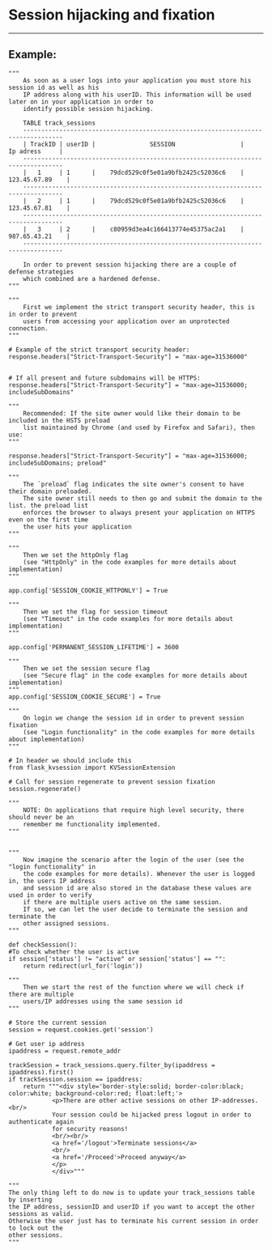 # Session hijacking and fixation
-------

## Example:


    """
    	As soon as a user logs into your application you must store his session id as well as his
    	IP address along with his userID. This information will be used later on in your application in order to
    	identify possible session hijacking.

    	TABLE track_sessions
    	---------------------------------------------------------------------------------
    	| TrackID | userID |		   	   SESSION 		            |     Ip adress	    |
    	---------------------------------------------------------------------------------
    	|   1     | 1      | 	79dcd529c0f5e01a9bfb2425c52036c6    |	123.45.67.89	|   
    	---------------------------------------------------------------------------------
    	|   2     | 1      | 	79dcd529c0f5e01a9bfb2425c52036c6    |	123.45.67.81	|
    	---------------------------------------------------------------------------------
    	|   3     | 2      | 	c80959d3ea4c166413774e45375ac2a1    |	987.65.43.21	|
    	---------------------------------------------------------------------------------

    	In order to prevent session hijacking there are a couple of defense strategies
    	which combined are a hardened defense.  
    """

    """
    	First we implement the strict transport security header, this is in order to prevent
    	users from accessing your application over an unprotected connection.
    """

    # Example of the strict transport security header:
    response.headers["Strict-Transport-Security"] = "max-age=31536000"


    # If all present and future subdomains will be HTTPS:
    response.headers["Strict-Transport-Security"] = "max-age=31536000; includeSubDomains"    

    """
    	Recommended: If the site owner would like their domain to be included in the HSTS preload
    	list maintained by Chrome (and used by Firefox and Safari), then use:
    """

    response.headers["Strict-Transport-Security"] = "max-age=31536000; includeSubDomains; preload"    

    """
    	The `preload` flag indicates the site owner's consent to have their domain preloaded.
    	The site owner still needs to then go and submit the domain to the list. the preload list
    	enforces the browser to always present your application on HTTPS even on the first time
    	the user hits your application
    """

    """
    	Then we set the httpOnly flag
    	(see "HttpOnly" in the code examples for more details about implementation)
    """
    	
    app.config['SESSION_COOKIE_HTTPONLY'] = True

    """
    	Then we set the flag for session timeout
    	(see "Timeout" in the code examples for more details about implementation)
    """
    	
    app.config['PERMANENT_SESSION_LIFETIME'] = 3600

    """
    	Then we set the session secure flag
    	(see "Secure flag" in the code examples for more details about implementation)
    """
    app.config['SESSION_COOKIE_SECURE'] = True

    """
    	On login we change the session id in order to prevent session fixation
    	(see "Login functionality" in the code examples for more details about implementation)
    """
    
    # In header we should include this
    from flask_kvsession import KVSessionExtension
    
    # Call for session regenerate to prevent session fixation
    session.regenerate()

    """
    	NOTE: On applications that require high level security, there should never be an
    	remember me functionality implemented.
    """


    """
    	Now imagine the scenario after the login of the user (see the "login functionality" in
    	the code examples for more details). Whenever the user is logged in, the users IP address
    	and session id are also stored in the database these values are used in order to verify
    	if there are multiple users active on the same session.
    	If so, we can let the user decide to terminate the session and terminate the
    	other assigned sessions.
    """

    def checkSession():
    #To check whether the user is active
    if session['status'] != "active" or session['status'] == "":
        return redirect(url_for('login'))

    """
        Then we start the rest of the function where we will check if there are multiple
        users/IP addresses using the same session id
    """
    
    # Store the current session
    session = request.cookies.get('session')

    # Get user ip address
    ipaddress = request.remote_addr

    trackSession = track_sessions.query.filter_by(ipaddress = ipaddress).first()
    if trackSession.session == ipaddress:
        return """<div style='border-style:solid; border-color:black; color:white; background-color:red; float:left;'>
                <p>There are other active sessions on other IP-addresses.<br/>
                Your session could be hijacked press logout in order to authenticate again
                for security reasons!
                <br/><br/>
                <a href='/logout'>Terminate sessions</a>
                <br/>
                <a href='/Proceed'>Proceed anyway</a>
                </p>
                </div>"""

    """
    The only thing left to do now is to update your track_sessions table by inserting
    the IP address, sessionID and userID if you want to accept the other sessions as valid.
    Otherwise the user just has to terminate his current session in order to lock out the
    other sessions.
    """